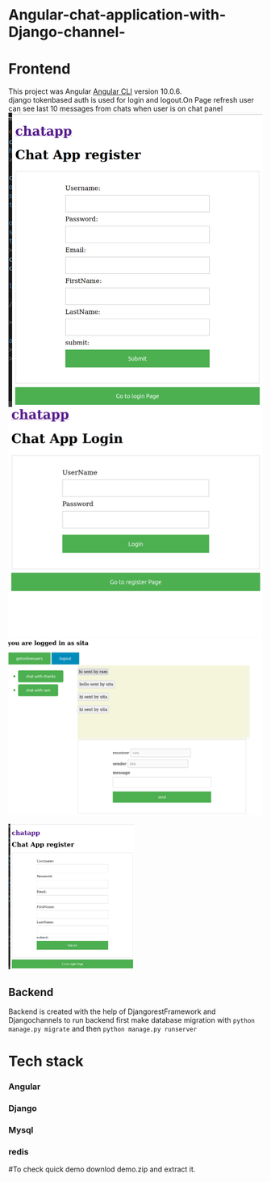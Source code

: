 # Angular-chat-application-with-Django-channel-
# Frontend

This project was  Angular [Angular CLI](https://github.com/angular/angular-cli) version 10.0.6.<br />
django tokenbased auth is used for login and logout.On Page refresh user can see last 10 messages from chats when user is on chat panel<br />
![registerpage](https://github.com/shashankgehlot/Angular-chat-application-with-Django-channel-/blob/main/media/Screenshot%20from%202020-12-16%2022-35-56.png)
![loginpage](https://github.com/shashankgehlot/Angular-chat-application-with-Django-channel-/blob/main/media/Screenshot%20from%202020-12-16%2022-35-10.png)
![chatpanel](https://github.com/shashankgehlot/Angular-chat-application-with-Django-channel-/blob/main/media/Screenshot%20from%202020-12-16%2022-34-29.png)

<img src="https://github.com/shashankgehlot/Angular-chat-application-with-Django-channel-/blob/main/media/Screenshot%20from%202020-12-16%2022-35-56.png" alt="registerpage" width="250"/>

## Backend
Backend is created with the help of DjangorestFramework and Djangochannels to run backend  first make database migration with `python manage.py migrate` and then
`python manage.py runserver`

# Tech stack
### Angular
### Django
### Mysql
### redis

#To check quick demo downlod demo.zip and extract it.
